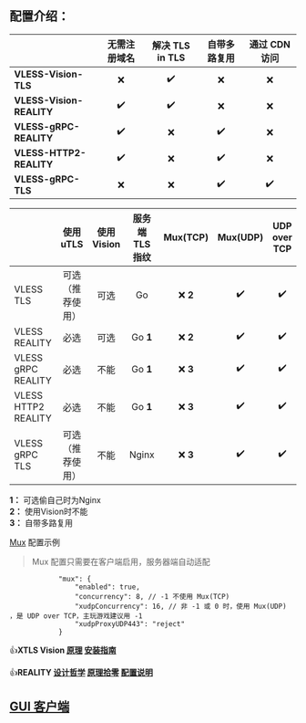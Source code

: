 ## **配置介绍：** 

| | 无需注册域名 | 解决 TLS in TLS | 自带多路复用 | 通过 CDN 访问 |
| :--- | :---: | :---: | :---: | :---: |
| **VLESS-Vision-TLS** | :x: | :heavy_check_mark: | :x: | :x: |
| **VLESS-Vision-REALITY** | :heavy_check_mark: | :heavy_check_mark: | :x: | :x: |
| **VLESS-gRPC-REALITY** | :heavy_check_mark: | :x: | :heavy_check_mark: | :x: |
| **VLESS-HTTP2-REALITY** | :heavy_check_mark: | :x: | :heavy_check_mark: | :x: |
| **VLESS-gRPC-TLS** | :x: | :x: | :heavy_check_mark: | :heavy_check_mark: |

| | 使用 uTLS | 使用 Vision | 服务端 TLS 指纹 | Mux(TCP) | Mux(UDP) | UDP over TCP |
| :--- | :---: | :---: | :---: | :---: | :---: | :---: |
| VLESS TLS | 可选（推荐使用） | 可选 | Go | :x: **2** | :heavy_check_mark: | :heavy_check_mark: |
| VLESS REALITY | 必选 | 可选 | Go **1** | :x: **2** | :heavy_check_mark: | :heavy_check_mark: |
| VLESS gRPC REALITY | 必选 | 不能 | Go **1** | :x: **3** | :heavy_check_mark: | :heavy_check_mark: |
| VLESS HTTP2 REALITY | 必选 | 不能 | Go **1** | :x: **3** | :heavy_check_mark: | :heavy_check_mark: |
| VLESS gRPC TLS | 可选（推荐使用） | 不能 | Nginx | :x: **3** | :heavy_check_mark: | :heavy_check_mark: |

**1：** 可选偷自己时为Nginx<br>
**2：** 使用Vision时不能<br>
**3：** 自带多路复用

[Mux](https://xtls.github.io/Xray-docs-next/config/outbound.html#muxobject) 配置示例

> Mux 配置只需要在客户端启用，服务器端自动适配

```jsonc
            "mux": {
                "enabled": true,
                "concurrency": 8, // -1 不使用 Mux(TCP)
                "xudpConcurrency": 16, // 非 -1 或 0 时，使用 Mux(UDP) ，是 UDP over TCP，主玩游戏建议用 -1
                "xudpProxyUDP443": "reject"
            }
```

:+1:**XTLS Vision [原理](https://github.com/XTLS/Xray-core/discussions/1295) [安装指南](https://github.com/chika0801/Xray-install)**

:+1:**REALITY [设计哲学](https://github.com/XTLS/Xray-core/issues/1689#issuecomment-1439447009) [原理拾零](https://github.com/XTLS/Xray-core/issues/1891#issuecomment-1495439413) [配置说明](https://github.com/XTLS/REALITY#readme)**

## **[GUI 客户端](https://github.com/XTLS/Xray-core/blob/main/README.md#gui-clients)** 
